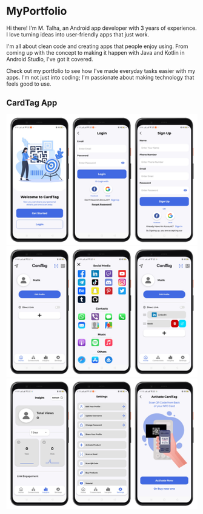 ﻿# MyPortfolio

Hi there! I'm M. Talha, an Android app developer with 3 years of experience. I love turning ideas into user-friendly apps that just work.

I'm all about clean code and creating apps that people enjoy using. From coming up with the concept to making it happen with Java and Kotlin in Android Studio, I've got it covered.

Check out my portfolio to see how I've made everyday tasks easier with my apps. I'm not just into coding; I'm passionate about making technology that feels good to use.

## CardTag App
<img src="https://github.com/talha-malik-05/MyPortfolio/blob/master/images/CardTag/1.jpeg"/> 
<img src="https://github.com/talha-malik-05/MyPortfolio/blob/master/images/CardTag/2.jpeg"/> 
<img src="https://github.com/talha-malik-05/MyPortfolio/blob/master/images/CardTag/3.jpeg" /> 
